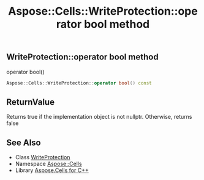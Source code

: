 ﻿---
title: Aspose::Cells::WriteProtection::operator bool method
linktitle: operator bool
second_title: Aspose.Cells for C++ API Reference
description: 'Aspose::Cells::WriteProtection::operator bool method. operator bool() in C++.'
type: docs
weight: 400
url: /cpp/aspose.cells/writeprotection/operator_bool/
---
## WriteProtection::operator bool method


operator bool()

```cpp
Aspose::Cells::WriteProtection::operator bool() const
```


## ReturnValue

Returns true if the implementation object is not nullptr. Otherwise, returns false

## See Also

* Class [WriteProtection](../)
* Namespace [Aspose::Cells](../../)
* Library [Aspose.Cells for C++](../../../)
